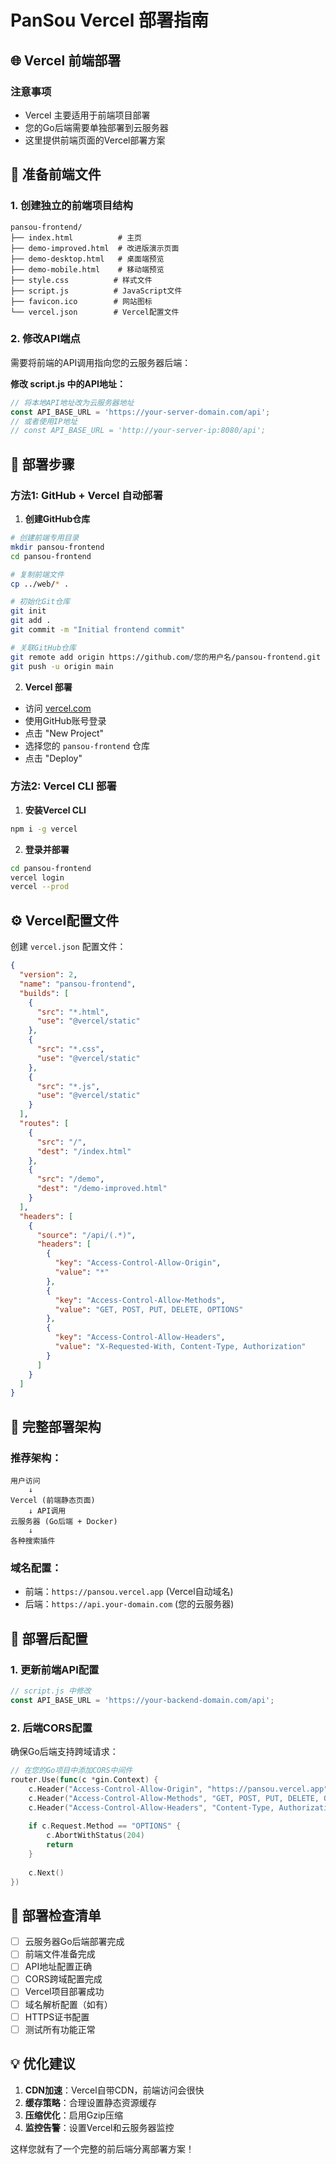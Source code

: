 # PanSou Vercel 部署指南

## 🌐 Vercel 前端部署

### 注意事项
- Vercel 主要适用于前端项目部署
- 您的Go后端需要单独部署到云服务器
- 这里提供前端页面的Vercel部署方案

## 📁 准备前端文件

### 1. 创建独立的前端项目结构
```
pansou-frontend/
├── index.html          # 主页
├── demo-improved.html  # 改进版演示页面  
├── demo-desktop.html   # 桌面端预览
├── demo-mobile.html    # 移动端预览
├── style.css          # 样式文件
├── script.js          # JavaScript文件
├── favicon.ico        # 网站图标
└── vercel.json        # Vercel配置文件
```

### 2. 修改API端点

需要将前端的API调用指向您的云服务器后端：

**修改 script.js 中的API地址：**
```javascript
// 将本地API地址改为云服务器地址
const API_BASE_URL = 'https://your-server-domain.com/api';
// 或者使用IP地址
// const API_BASE_URL = 'http://your-server-ip:8080/api';
```

## 🚀 部署步骤

### 方法1: GitHub + Vercel 自动部署

1. **创建GitHub仓库**
```bash
# 创建前端专用目录
mkdir pansou-frontend
cd pansou-frontend

# 复制前端文件
cp ../web/* .

# 初始化Git仓库
git init
git add .
git commit -m "Initial frontend commit"

# 关联GitHub仓库
git remote add origin https://github.com/您的用户名/pansou-frontend.git
git push -u origin main
```

2. **Vercel 部署**
- 访问 [vercel.com](https://vercel.com)
- 使用GitHub账号登录
- 点击 "New Project"
- 选择您的 `pansou-frontend` 仓库
- 点击 "Deploy"

### 方法2: Vercel CLI 部署

1. **安装Vercel CLI**
```bash
npm i -g vercel
```

2. **登录并部署**
```bash
cd pansou-frontend
vercel login
vercel --prod
```

## ⚙️ Vercel配置文件

创建 `vercel.json` 配置文件：

```json
{
  "version": 2,
  "name": "pansou-frontend",
  "builds": [
    {
      "src": "*.html",
      "use": "@vercel/static"
    },
    {
      "src": "*.css",
      "use": "@vercel/static"
    },
    {
      "src": "*.js",
      "use": "@vercel/static"
    }
  ],
  "routes": [
    {
      "src": "/",
      "dest": "/index.html"
    },
    {
      "src": "/demo",
      "dest": "/demo-improved.html"
    }
  ],
  "headers": [
    {
      "source": "/api/(.*)",
      "headers": [
        {
          "key": "Access-Control-Allow-Origin",
          "value": "*"
        },
        {
          "key": "Access-Control-Allow-Methods",
          "value": "GET, POST, PUT, DELETE, OPTIONS"
        },
        {
          "key": "Access-Control-Allow-Headers",
          "value": "X-Requested-With, Content-Type, Authorization"
        }
      ]
    }
  ]
}
```

## 🔗 完整部署架构

### 推荐架构：
```
用户访问
    ↓
Vercel (前端静态页面)
    ↓ API调用
云服务器 (Go后端 + Docker)
    ↓
各种搜索插件
```

### 域名配置：
- 前端：`https://pansou.vercel.app` (Vercel自动域名)
- 后端：`https://api.your-domain.com` (您的云服务器)

## 📝 部署后配置

### 1. 更新前端API配置
```javascript
// script.js 中修改
const API_BASE_URL = 'https://your-backend-domain.com/api';
```

### 2. 后端CORS配置
确保Go后端支持跨域请求：
```go
// 在您的Go项目中添加CORS中间件
router.Use(func(c *gin.Context) {
    c.Header("Access-Control-Allow-Origin", "https://pansou.vercel.app")
    c.Header("Access-Control-Allow-Methods", "GET, POST, PUT, DELETE, OPTIONS")
    c.Header("Access-Control-Allow-Headers", "Content-Type, Authorization")
    
    if c.Request.Method == "OPTIONS" {
        c.AbortWithStatus(204)
        return
    }
    
    c.Next()
})
```

## 🎯 部署检查清单

- [ ] 云服务器Go后端部署完成
- [ ] 前端文件准备完成
- [ ] API地址配置正确
- [ ] CORS跨域配置完成
- [ ] Vercel项目部署成功
- [ ] 域名解析配置（如有）
- [ ] HTTPS证书配置
- [ ] 测试所有功能正常

## 💡 优化建议

1. **CDN加速**：Vercel自带CDN，前端访问会很快
2. **缓存策略**：合理设置静态资源缓存
3. **压缩优化**：启用Gzip压缩
4. **监控告警**：设置Vercel和云服务器监控

这样您就有了一个完整的前后端分离部署方案！
